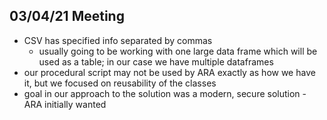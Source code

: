 ## 03/04/21 Meeting 

- CSV has specified info separated by commas
	- usually going to be working with one large data frame which will be used as a table; in our case we have multiple dataframes 
- our procedural script may not be used by ARA exactly as how we have it, but we focused on reusability of the classes
- goal in our approach to the solution was a modern, secure solution - ARA initially wanted 